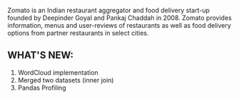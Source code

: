 Zomato is an Indian restaurant aggregator and food delivery start-up founded by Deepinder Goyal and Pankaj Chaddah in 2008. Zomato provides information, menus and user-reviews of restaurants as well as food delivery options from partner restaurants in select cities.

## WHAT'S NEW:
1. WordCloud implementation
2. Merged two datasets (inner join)
3. Pandas Profiling
